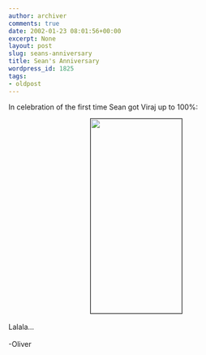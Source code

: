 ```yaml
---
author: archiver
comments: true
date: 2002-01-23 08:01:56+00:00
excerpt: None
layout: post
slug: seans-anniversary
title: Sean's Anniversary
wordpress_id: 1825
tags:
- oldpost
---
```


In celebration of the first time Sean got Viraj up to 100%:<br /><center><img src="http://www.oliverweb.com/newsimages/viraj100.gif" width=180 height=384 border=1></center><br />Lalala...<br /><br />-Oliver